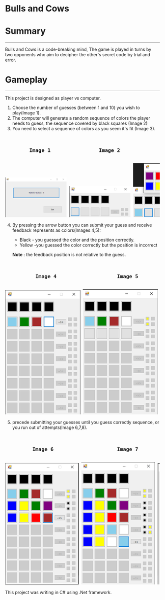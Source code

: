 Bulls and Cows
===

# Summary

---

Bulls and Cows is a code-breaking mind,
The game is played in turns by two opponents who aim to decipher the other's secret code by trial and error.

# Gameplay

---
This project is designed as player vs computer.

1) Choose the number of guesses (between 1 and 10) you wish to play(Image 1).
2) The computer will generate a random sequence of colors the player needs to guess, the sequence covered by black
   squares (Image 2)
3) You need to select a sequence of colors as you seem it`s fit (Image 3).

<pre> <h3>        Image 1                Image 2              Image 3</h3>
<img src="./images/number_of_guesses.png" width="200"/> <img src="./images/random_sequence.png" width="200"/> <img src="./images/color_choosing.png" width="200"/>
</pre>

4) By pressing the arrow button you can submit your guess and receive feedback represents as colors(Images 4,5):
    * Black - you guessed the color and the position correctly.
    * Yellow -you guessed the color correctly but the position is incorrect

   **Note** : the feedback position is not relative to the guess.

<pre> <h3>          Image 4                    Image 5</h3>
<img src="./images/submit_guess.png" width="245"/> <img src="./images/score.png" width="245"/>
</pre>

5) precede submitting your guesses until you guess correctly sequence, or you run out of attempts(Image 6,7,8).

<pre> <h3>         Image 6                     Image 7                     Image 8</h3>
<img src="./images/score_1.png" width="240"/> <img src="./images/score_2.png" width="240"/> <img src="./images/score_3.png" width="240"/>
</pre>


This project was writing in C# using .Net framework.
